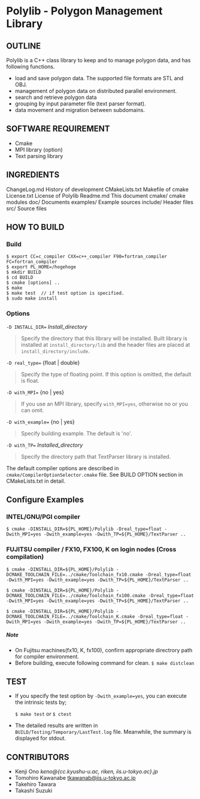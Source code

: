 # Polylib - Polygon Management Library

## OUTLINE
Polylib is a C++ class library to keep and to manage polygon data, and has following functions.

- load and save polygon data. The supported file formats are STL and OBJ.
- management of polygon data on distributed parallel environment.
- search and retrieve polygon data
- grouping by input parameter file (text parser format).
- data movement and migration between subdomains.


## SOFTWARE REQUIREMENT
- Cmake
- MPI library (option)
- Text parsing library


## INGREDIENTS

ChangeLog.md   History of development
CMakeLists.txt Makefile of cmake
License.txt    License of Polylib
Readme.md      This document
cmake/         cmake modules
doc/           Documents
examples/      Example sources
include/       Header files
src/           Source files





## HOW TO BUILD

### Build

~~~
$ export CC=c_compiler CXX=c++_compiler F90=fortran_compiler FC=fortran_compiler
$ export PL_HOME=/hogehoge
$ mkdir BUILD
$ cd BUILD
$ cmake [options] ..
$ make
$ make test  // if test option is specified.
$ sudo make install
~~~

### Options

`-D INSTALL_DIR=` *Install_directory*

>  Specify the directory that this library will be installed. Built library is
   installed at `install_directory/lib` and the header files are placed at
   `install_directory/include`.

`-D real_type=` {float | double}

>  Specify the type of floating point. If this option is omitted, the default is float.


`-D with_MPI=` {no | yes}

>  If you use an MPI library, specify `with_MPI=yes`, otherwise no or you can omit.

`-D with_example=` {no | yes}

>  Specify building example. The default is 'no'.

`-D with_TP=` *Installed_directory*

>  Specify the directory path that TextParser library is installed.


The default compiler options are described in `cmake/CompilerOptionSelector.cmake` file. See BUILD OPTION section in CMakeLists.txt in detail.



## Configure Examples

### INTEL/GNU/PGI compiler

~~~
$ cmake -DINSTALL_DIR=${PL_HOME}/Polylib -Dreal_type=float -Dwith_MPI=yes -Dwith_example=yes -Dwith_TP=${PL_HOME}/TextParser ..
~~~


### FUJITSU compiler / FX10, FX100, K on login nodes (Cross compilation)

~~~
$ cmake -DINSTALL_DIR=${PL_HOME}/Polylib -DCMAKE_TOOLCHAIN_FILE=../cmake/Toolchain_fx10.cmake -Dreal_type=float -Dwith_MPI=yes -Dwith_example=yes -Dwith_TP=${PL_HOME}/TextParser ..

$ cmake -DINSTALL_DIR=${PL_HOME}/Polylib -DCMAKE_TOOLCHAIN_FILE=../cmake/Toolchain_fx100.cmake -Dreal_type=float -Dwith_MPI=yes -Dwith_example=yes -Dwith_TP=${PL_HOME}/TextParser ..

$ cmake -DINSTALL_DIR=${PL_HOME}/Polylib -DCMAKE_TOOLCHAIN_FILE=../cmake/Toolchain_K.cmake -Dreal_type=float -Dwith_MPI=yes -Dwith_example=yes -Dwith_TP=${PL_HOME}/TextParser ..
~~~


##### Note
- On Fujitsu machines(fx10, K, fx100), confirm appropriate directrory path for compiler environment.
- Before building, execute following command for clean. `$ make distclean`



## TEST
* If you specify the test option by `-Dwith_example=yes`, you can
execute the intrinsic tests by;

	`$ make test` or `$ ctest`

* The detailed results are written in `BUILD/Testing/Temporary/LastTest.log` file.
Meanwhile, the summary is displayed for stdout.



## CONTRIBUTORS

* Kenji    Ono        *keno@{cc.kyushu-u.ac, riken, iis.u-tokyo.ac}.jp*
* Tomohiro  Kawanabe   tkawanab@iis.u-tokyo.ac.jp
* Takehiro  Tawara
* Takashi   Suzuki
